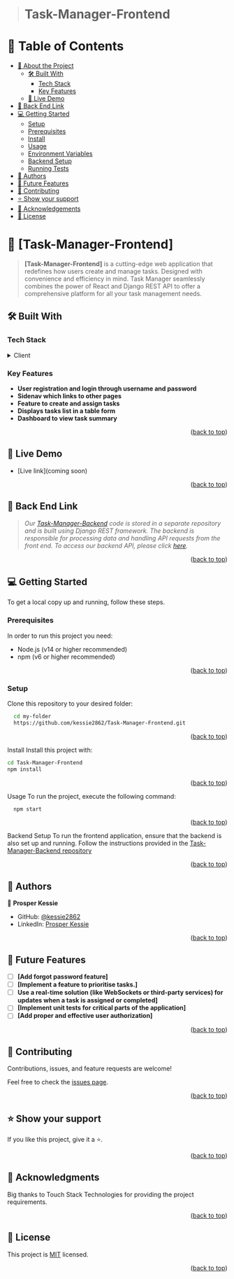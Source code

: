 > # Task-Manager-Frontend                                                                                                     

<a name="readme-top"></a>

<!-- TABLE OF CONTENTS -->

# 📗 Table of Contents

- [📖 About the Project](#about-project)
  - [🛠 Built With](#built-with)
    - [Tech Stack](#tech-stack)
    - [Key Features](#key-features)
  - [🚀 Live Demo](#live-demo)
- [🔗 Back End Link](#documentation)
- [💻 Getting Started](#getting-started)
  - [Setup](#setup)
  - [Prerequisites](#prerequisites)
  - [Install](#install)
  - [Usage](#usage)
  - [Environment Variables](#environment-variables)
  - [Backend Setup](#backend-setup)
  - [Running Tests](#running-tests)
- [👥 Authors](#authors)
- [🔭 Future Features](#future-features)
- [🤝 Contributing](#contributing)
- [⭐️ Show your support](#support)
- [🙏 Acknowledgements](#acknowledgements)
- [📝 License](#license)

<!-- PROJECT DESCRIPTION -->

# 📖 [Task-Manager-Frontend] <a name="about-project"></a>

> **[Task-Manager-Frontend]** is a cutting-edge web application that redefines how users create and manage tasks. Designed with convenience and efficiency in mind. Task Manager seamlessly combines the power of React and Django REST API to offer a comprehensive platform for all your task management needs.

## 🛠 Built With <a name="built-with"></a>

### Tech Stack <a name="tech-stack"></a>

<details>
  <summary>Client</summary>
  <ul>
    <li><a href="hhttps://react.dev/">React</a></li>
    <li><a href="https://tailwindcss.com/">Tailwind CSS</a></li>
    <li><a href="https://sass-lang.com/documentation/">Sass</a></li>
  </ul>
</details>

<!-- Features -->

### Key Features <a name="key-features"></a>

- **User registration and login through username and password**
- **Sidenav which links to other pages**
- **Feature to create and assign tasks**
- **Displays tasks list in a table form**
- **Dashboard to view task summary**

<p align="right">(<a href="#readme-top">back to top</a>)</p>

## 🚀 Live Demo <a name="live-demo"></a>

- [Live link](coming soon)

<p align="right">(<a href="#readme-top">back to top</a>)</p>

## 🔗 Back End Link <a name="documentation"></a>
  > _Our [Task-Manager-Backend](https://github.com/kessie2862/Task-Manager-Backend) code is stored in a separate repository and is built using Django REST framework. The backend is responsible for processing data and handling API requests from the front end. To access our backend API, please click [here](https://github.com/kessie2862/Task-Manager-Backend)._
 
<p align="right">(<a href="#readme-top">back to top</a>)</p>

<!-- GETTING STARTED -->

## 💻 Getting Started <a name="getting-started"></a>

To get a local copy up and running, follow these steps.

### Prerequisites

In order to run this project you need:
- Node.js (v14 or higher recommended)
- npm (v6 or higher recommended)

<p align="right">(<a href="#readme-top">back to top</a>)</p>

### Setup

Clone this repository to your desired folder:

```sh
  cd my-folder
  https://github.com/kessie2862/Task-Manager-Frontend.git
```

<p align="right">(<a href="#readme-top">back to top</a>)</p>

Install
Install this project with:

```sh
cd Task-Manager-Frontend
npm install
```

<p align="right">(<a href="#readme-top">back to top</a>)</p>

Usage
To run the project, execute the following command:

```sh
  npm start
```

<p align="right">(<a href="#readme-top">back to top</a>)</p>

Backend Setup
To run the frontend application, ensure that the backend is also set up and running. Follow the instructions provided in the [Task-Manager-Backend repository](https://github.com/kessie2862/Task-Manager-Backend)

<p align="right">(<a href="#readme-top">back to top</a>)</p>

<!-- AUTHORS -->

## 👥 Authors <a name="authors"></a>

👤 **Prosper Kessie**

- GitHub: [@kessie2862](https://github.com/kessie2862)
- LinkedIn: [Prosper Kessie](https://www.linkedin.com/in/prosperkessie/)


<p align="right">(<a href="#readme-top">back to top</a>)</p>

<!-- FUTURE FEATURES -->

## 🔭 Future Features <a name="future-features"></a>

- [ ] **[Add forgot password feature]**
- [ ] **[Implement a feature to prioritise tasks.]**
- [ ] **Use a real-time solution (like WebSockets or third-party services) for updates when a task is assigned or completed]**
- [ ] **[Implement unit tests for critical parts of the application]**
- [ ] **[Add proper and effective user authorization]**

<p align="right">(<a href="#readme-top">back to top</a>)</p>

<!-- CONTRIBUTING -->

## 🤝 Contributing <a name="contributing"></a>

Contributions, issues, and feature requests are welcome!

Feel free to check the [issues page](https://github.com/kessie2862/Task-Manager-Frontend/issues).

<p align="right">(<a href="#readme-top">back to top</a>)</p>

<!-- SUPPORT -->

## ⭐️ Show your support <a name="support"></a>

If you like this project, give it a ⭐.

<p align="right">(<a href="#readme-top">back to top</a>)</p>

<!-- ACKNOWLEDGEMENTS -->

## 🙏 Acknowledgments <a name="acknowledgements"></a>

Big thanks to Touch Stack Technologies for providing the project requirements.

<p align="right">(<a href="#readme-top">back to top</a>)</p>

## 📝 License <a name="license"></a>

This project is [MIT](https://github.com/kessie2862/Task-Manager-Frontend/blob/main/LICENSE) licensed.

<p align="right">(<a href="#readme-top">back to top</a>)</p>
